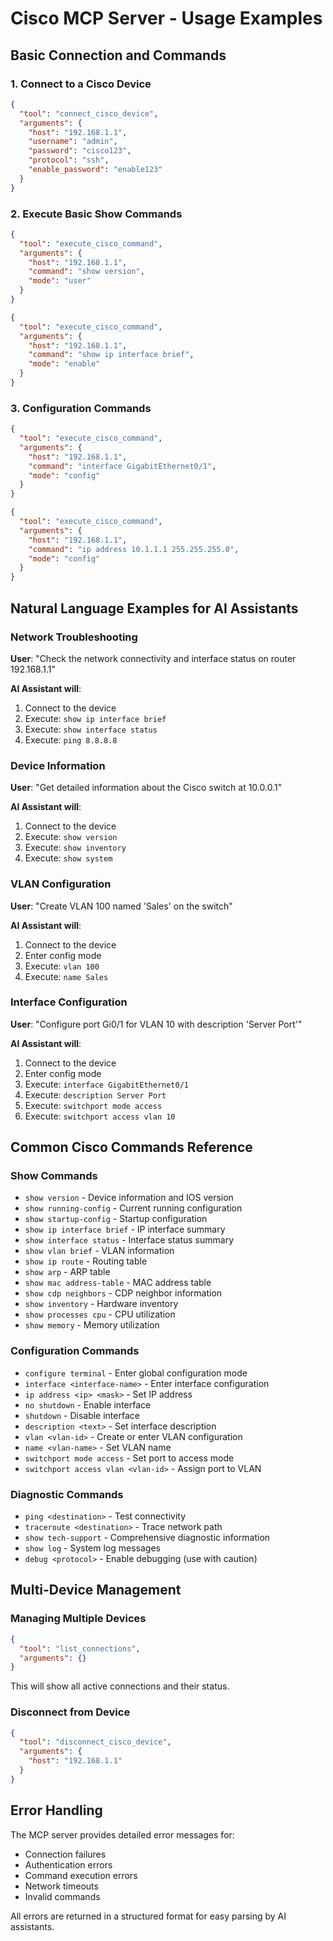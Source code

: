 # Cisco MCP Server - Usage Examples

## Basic Connection and Commands

### 1. Connect to a Cisco Device

```json
{
  "tool": "connect_cisco_device",
  "arguments": {
    "host": "192.168.1.1",
    "username": "admin",
    "password": "cisco123",
    "protocol": "ssh",
    "enable_password": "enable123"
  }
}
```

### 2. Execute Basic Show Commands

```json
{
  "tool": "execute_cisco_command",
  "arguments": {
    "host": "192.168.1.1",
    "command": "show version",
    "mode": "user"
  }
}
```

```json
{
  "tool": "execute_cisco_command",
  "arguments": {
    "host": "192.168.1.1",
    "command": "show ip interface brief",
    "mode": "enable"
  }
}
```

### 3. Configuration Commands

```json
{
  "tool": "execute_cisco_command",
  "arguments": {
    "host": "192.168.1.1",
    "command": "interface GigabitEthernet0/1",
    "mode": "config"
  }
}
```

```json
{
  "tool": "execute_cisco_command",
  "arguments": {
    "host": "192.168.1.1",
    "command": "ip address 10.1.1.1 255.255.255.0",
    "mode": "config"
  }
}
```

## Natural Language Examples for AI Assistants

### Network Troubleshooting
**User**: "Check the network connectivity and interface status on router 192.168.1.1"

**AI Assistant will**:
1. Connect to the device
2. Execute: `show ip interface brief`
3. Execute: `show interface status`
4. Execute: `ping 8.8.8.8`

### Device Information
**User**: "Get detailed information about the Cisco switch at 10.0.0.1"

**AI Assistant will**:
1. Connect to the device
2. Execute: `show version`
3. Execute: `show inventory`
4. Execute: `show system`

### VLAN Configuration
**User**: "Create VLAN 100 named 'Sales' on the switch"

**AI Assistant will**:
1. Connect to the device
2. Enter config mode
3. Execute: `vlan 100`
4. Execute: `name Sales`

### Interface Configuration
**User**: "Configure port Gi0/1 for VLAN 10 with description 'Server Port'"

**AI Assistant will**:
1. Connect to the device
2. Enter config mode
3. Execute: `interface GigabitEthernet0/1`
4. Execute: `description Server Port`
5. Execute: `switchport mode access`
6. Execute: `switchport access vlan 10`

## Common Cisco Commands Reference

### Show Commands
- `show version` - Device information and IOS version
- `show running-config` - Current running configuration
- `show startup-config` - Startup configuration
- `show ip interface brief` - IP interface summary
- `show interface status` - Interface status summary
- `show vlan brief` - VLAN information
- `show ip route` - Routing table
- `show arp` - ARP table
- `show mac address-table` - MAC address table
- `show cdp neighbors` - CDP neighbor information
- `show inventory` - Hardware inventory
- `show processes cpu` - CPU utilization
- `show memory` - Memory utilization

### Configuration Commands
- `configure terminal` - Enter global configuration mode
- `interface <interface-name>` - Enter interface configuration
- `ip address <ip> <mask>` - Set IP address
- `no shutdown` - Enable interface
- `shutdown` - Disable interface
- `description <text>` - Set interface description
- `vlan <vlan-id>` - Create or enter VLAN configuration
- `name <vlan-name>` - Set VLAN name
- `switchport mode access` - Set port to access mode
- `switchport access vlan <vlan-id>` - Assign port to VLAN

### Diagnostic Commands
- `ping <destination>` - Test connectivity
- `traceroute <destination>` - Trace network path
- `show tech-support` - Comprehensive diagnostic information
- `show log` - System log messages
- `debug <protocol>` - Enable debugging (use with caution)

## Multi-Device Management

### Managing Multiple Devices
```json
{
  "tool": "list_connections",
  "arguments": {}
}
```

This will show all active connections and their status.

### Disconnect from Device
```json
{
  "tool": "disconnect_cisco_device",
  "arguments": {
    "host": "192.168.1.1"
  }
}
```

## Error Handling

The MCP server provides detailed error messages for:
- Connection failures
- Authentication errors
- Command execution errors
- Network timeouts
- Invalid commands

All errors are returned in a structured format for easy parsing by AI assistants.